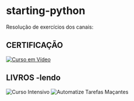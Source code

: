 # starting-python

Resolução de exercícios dos canais:

CERTIFICAÇÃO
-
[![Curso em Vídeo](https://2.bp.blogspot.com/-QYl3F9QGAY4/Wz_eHSr1mpI/AAAAAAAABKo/hDoE5gxucPsILBP2y2h8vfQ0X9AGvN-3gCEwYBhgL/s640/certpy.jpg)](https://www.cursoemvideo.com/course/curso-python-3/)

LIVROS -lendo
-
![Curso Intensivo](https://cache.skoob.com.br/local/images//b5fvGlg18D-kqwTvhPaGqu7DJQk=/200x/center/top/smart/filters:format(jpeg)/https://skoob.s3.amazonaws.com/livros/585015/CURSO_INTENSIVO_DE_PYTHON_1463509877585015SK1463509877B.jpg)
![Automatize Tarefas Maçantes](https://cache.skoob.com.br/local/images//BQPgEj22e4ihjVhIx5BOdFLQZAI=/200x/center/top/smart/filters:format(jpeg)/https://skoob.s3.amazonaws.com/livros/521334/AUTOMATIZE_TAREFAS_MACANTES_CO_1439475891521334SK1439475891B.jpg)
